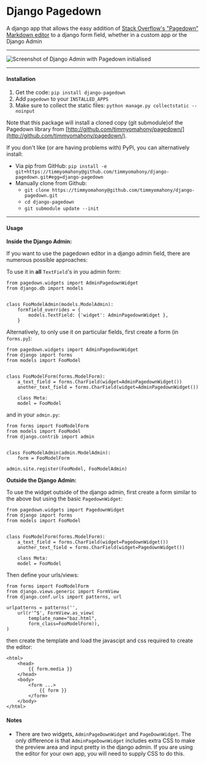 Django Pagedown
===============

A django app that allows the easy addition of [Stack Overflow&#39;s &quot;Pagedown&quot; Markdown editor](http://code.google.com/p/pagedown/) to a django form field, whether in a custom app or the Django Admin

---

![Screenshot of Django Admin with Pagedown initialised](https://github.com/timmyomahony/django-pagedown/blob/master/django-pagedown-screenshot.png?raw=true "A screenshot of Pagedown in Django's admin")

---

#### Installation ####

1. Get the code: `pip install django-pagedown`
2. Add `pagedown` to your `INSTALLED_APPS`
3. Make sure to collect the static files: `python manage.py collectstatic --noinput`

Note that this package will install a cloned copy (git submodule)of the Pagedown library from [http://github.com/timmyomahony/pagedown/](http://github.com/timmyomahony/pagedown/).

If you don't like (or are having problems with) PyPi, you can alternatively install: 

 - Via pip from GitHub: `pip install -e git+https://timmyomahony@github.com/timmyomahony/django-pagedown.git#egg=django-pagedown`
 - Manually clone from Github: 
     - `git clone https://timmyomahony@github.com/timmyomahony/django-pagedown.git`  
     - `cd django-pagedown`
     - `git submodule update --init`

---

#### Usage ####

**Inside the Django Admin:**

If you want to use the pagedown editor in a django admin field, there are numerous possible approaches:

To use it in **all** `TextField`'s in you admin form:

    from pagedown.widgets import AdminPagedownWidget
    from django.db import models
    

    class FooModelAdmin(models.ModelAdmin):
    	formfield_overrides = {
        	models.TextField: {'widget': AdminPagedownWidget },
    	}
    	
Alternatively, to only use it on particular fields, first create a form (in `forms.py`): 

    from pagedown.widgets import AdminPagedownWidget 
    from django import forms
    from models import FooModel
	
	
    class FooModelForm(forms.ModelForm):
        a_text_field = forms.CharField(widget=AdminPagedownWidget())		
        another_text_field = forms.CharField(widget=AdminPagedownWidget())	
		
        class Meta:
	    model = FooModel
			
and in your `admin.py`:

    from forms import FooModelForm
    from models import FooModel
    from django.contrib import admin
    

    class FooModelAdmin(admin.ModelAdmin):
    	form = FooModelForm   
    	
    admin.site.register(FooModel, FooModelAdmin)

**Outside the Django Admin:**

To use the widget outside of the django admin, first create a form similar to the above but using the basic `PagedownWidget`: 

    from pagedown.widgets import PagedownWidget 
    from django import forms
    from models import FooModel
	
	
    class FooModelForm(forms.ModelForm):
        a_text_field = forms.CharField(widget=PagedownWidget())		
        another_text_field = forms.CharField(widget=PagedownWidget())	
		
        class Meta:
	    model = FooModel


Then define your urls/views: 

    from forms import FooModelForm
    from django.views.generic import FormView
    from django.conf.urls import patterns, url

    urlpatterns = patterns('',
        url(r'^$', FormView.as_view(
            template_name="baz.html",
            form_class=FooModelForm)),
    )

then create the template and load the javascipt and css required to create the editor: 

    <html>
        <head>
            {{ form.media }}
        </head>
        <body>
            <form ...>
                {{ form }}
            </form>
        </body>
    </html>
 
#### Notes ####
   	
* There are two widgets, `AdminPageDownWidget` and `PageDownWidget`. The only difference is that `AdminPageDownWidget` includes extra CSS to make the preview area and input pretty in the django admin. If you are using the editor for your own app, you will need to supply CSS to do this. 
